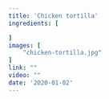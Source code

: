 ```yaml
---
title: 'Chicken tortilla'
ingredients: [

]
images: [
    "chicken-tortilla.jpg"
]
link: ""
video: ""
date: '2020-01-02'
---
```



